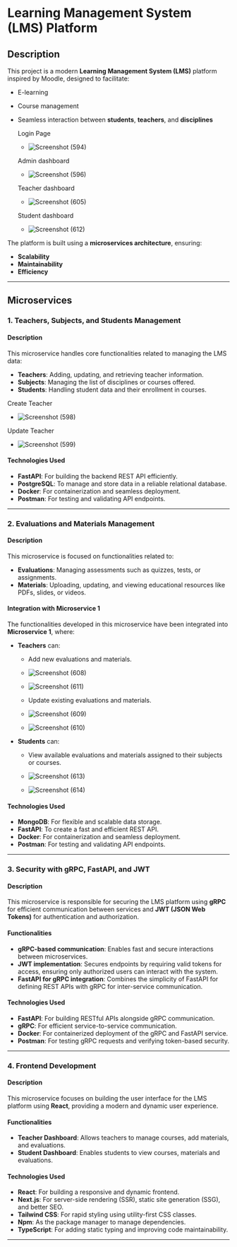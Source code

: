 
# **Learning Management System (LMS) Platform**

## **Description**  
This project is a modern **Learning Management System (LMS)** platform inspired by Moodle, designed to facilitate:  
- E-learning  
- Course management  
- Seamless interaction between **students**, **teachers**, and **disciplines**

  Login Page
  -  ![Screenshot (594)](https://github.com/user-attachments/assets/c030d8af-23d7-4dae-b439-18871b200014)
 
    
  Admin dashboard
  -  ![Screenshot (596)](https://github.com/user-attachments/assets/1be6952a-54ae-418f-a924-4f5af13d21a7)
 
  
  Teacher dashboard
  -   ![Screenshot (605)](https://github.com/user-attachments/assets/3812b31f-f273-412b-a139-b6842a8560f9)

  
  Student dashboard
  -  ![Screenshot (612)](https://github.com/user-attachments/assets/f8196182-c3b5-45bb-893c-5f1ce2865ded)




The platform is built using a **microservices architecture**, ensuring:  
- **Scalability**  
- **Maintainability**  
- **Efficiency**  

---

## **Microservices**

### **1. Teachers, Subjects, and Students Management**  
#### **Description**  
This microservice handles core functionalities related to managing the LMS data:  
- **Teachers**: Adding, updating, and retrieving teacher information.  
- **Subjects**: Managing the list of disciplines or courses offered.  
- **Students**: Handling student data and their enrollment in courses.

Create Teacher
- ![Screenshot (598)](https://github.com/user-attachments/assets/c223a529-e99e-4cde-bd26-88ed983017fd)

Update Teacher
- ![Screenshot (599)](https://github.com/user-attachments/assets/74944185-3f8d-4567-9d3b-88f0f5639083)


#### **Technologies Used**  
- **FastAPI**: For building the backend REST API efficiently.  
- **PostgreSQL**: To manage and store data in a reliable relational database.  
- **Docker**: For containerization and seamless deployment.  
- **Postman**: For testing and validating API endpoints.  

---

### **2. Evaluations and Materials Management**  
#### **Description**  
This microservice is focused on functionalities related to:  
- **Evaluations**: Managing assessments such as quizzes, tests, or assignments.  
- **Materials**: Uploading, updating, and viewing educational resources like PDFs, slides, or videos.  

#### **Integration with Microservice 1**  
The functionalities developed in this microservice have been integrated into **Microservice 1**, where:  
- **Teachers** can:  
  - Add new evaluations and materials.
 
  - ![Screenshot (608)](https://github.com/user-attachments/assets/b784321b-02bf-429c-827d-424357e44ee5)
  - ![Screenshot (611)](https://github.com/user-attachments/assets/a741c88b-4d3e-41af-ad47-fa4155f18206)

  - Update existing evaluations and materials.
    
  - ![Screenshot (609)](https://github.com/user-attachments/assets/91e1e55c-59ae-4a17-8c16-08cc7569ce80)
  - ![Screenshot (610)](https://github.com/user-attachments/assets/6e48a03f-57c9-48ef-9c31-0575bf167a4c)


- **Students** can:  
  - View available evaluations and materials assigned to their subjects or courses.
 
  - ![Screenshot (613)](https://github.com/user-attachments/assets/ef58f9cb-561b-44f2-8fdc-67df0f45abc4)
  - ![Screenshot (614)](https://github.com/user-attachments/assets/a1f4394b-a8cf-49bd-99fe-8d7489211299)


#### **Technologies Used**  
- **MongoDB**: For flexible and scalable data storage.  
- **FastAPI**: To create a fast and efficient REST API.  
- **Docker**: For containerization and seamless deployment.  
- **Postman**: For testing and validating API endpoints.  

---

### **3. Security with gRPC, FastAPI, and JWT**  
#### **Description**  
This microservice is responsible for securing the LMS platform using **gRPC** for efficient communication between services and **JWT (JSON Web Tokens)** for authentication and authorization.  

#### **Functionalities**  
- **gRPC-based communication**: Enables fast and secure interactions between microservices.  
- **JWT implementation**: Secures endpoints by requiring valid tokens for access, ensuring only authorized users can interact with the system.  
- **FastAPI for gRPC integration**: Combines the simplicity of FastAPI for defining REST APIs with gRPC for inter-service communication.

#### **Technologies Used**  
- **FastAPI**: For building RESTful APIs alongside gRPC communication.  
- **gRPC**: For efficient service-to-service communication.  
- **Docker**: For containerized deployment of the gRPC and FastAPI service.  
- **Postman**: For testing gRPC requests and verifying token-based security.  

---

### **4. Frontend Development**  
#### **Description**  
This microservice focuses on building the user interface for the LMS platform using **React**, providing a modern and dynamic user experience.  

#### **Functionalities**  
- **Teacher Dashboard**: Allows teachers to manage courses, add materials, and evaluations.  
- **Student Dashboard**: Enables students to view courses, materials and evaluations.  

#### **Technologies Used**  
- **React**: For building a responsive and dynamic frontend.
- **Next.js**: For server-side rendering (SSR), static site generation (SSG), and better SEO.
- **Tailwind CSS**: For rapid styling using utility-first CSS classes.
- **Npm**: As the package manager to manage dependencies.
- **TypeScript**: For adding static typing and improving code maintainability. 

---
